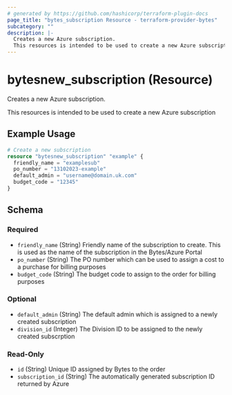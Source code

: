 ```yaml
---
# generated by https://github.com/hashicorp/terraform-plugin-docs
page_title: "bytes_subscription Resource - terraform-provider-bytes"
subcategory: ""
description: |-
  Creates a new Azure subscription.
  This resources is intended to be used to create a new Azure subscription
---
```


# bytesnew_subscription (Resource)

Creates a new Azure subscription.

This resources is intended to be used to create a new Azure subscription

## Example Usage

```terraform
# Create a new subscription
resource "bytesnew_subscription" "example" {
  friendly_name = "examplesub"
  po_number = "13102023-example"
  default_admin = "username@domain.uk.com"
  budget_code = "12345"
}
```

<!-- schema generated by tfplugindocs -->
## Schema

### Required

- `friendly_name` (String) Friendly name of the subscription to create. This is used as the name of the subscription in the Bytes/Azure Portal
- `po_number` (String) The PO number which can be used to assign a cost to a purchase for billing purposes
- `budget_code` (String) The budget code to assign to the order for billing purposes

### Optional

- `default_admin` (String) The default admin which is assigned to a newly created subscription
- `division_id` (Integer) The Division ID to be assigned to the newly created subscrption

### Read-Only

- `id` (String) Unique ID assigned by Bytes to the order
- `subscription_id` (String) The automatically generated subscription ID returned by Azure
